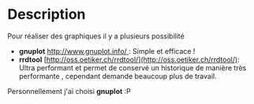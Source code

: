 <meta http-equiv='Content-Type' content='text/html; charset=utf-8' /> 
<style>
pre{background:#F8F8FF; border:black dashed 1px; padding:6px}
</style>

# Description

Pour réaliser des graphiques il y a plusieurs possibilité 

* **gnuplot**  [http://www.gnuplot.info/ ](http://www.gnuplot.info/) : Simple et efficace !
* **rrdtool** [http://oss.oetiker.ch/rrdtool/](http://oss.oetiker.ch/rrdtool/): Ultra performant et permet de conservé un historique de manière très performante , cependant demande beaucoup plus de travail. 

Personnellement j'ai choisi **gnuplot** :P

